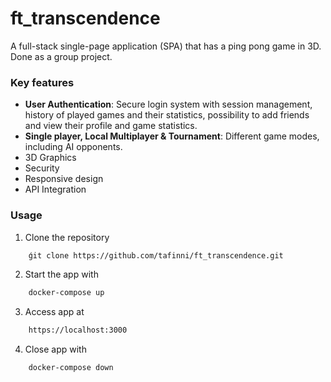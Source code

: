 # ft_transcendence
A full-stack single-page application (SPA) that has a ping pong game in 3D. Done as a group project.

### Key features
- **User Authentication**: Secure login system with session management, history of played games and their statistics, possibility to add friends and view their profile and game statistics.
- **Single player, Local Multiplayer & Tournament**: Different game modes, including AI opponents.
- 3D Graphics
- Security
- Responsive design
- API Integration

### Usage
1. Clone the repository
```bash
    ǵit clone https://github.com/tafinni/ft_transcendence.git
`````

2. Start the app with
```bash
    docker-compose up
`````

3. Access app at
```bash
    https://localhost:3000
`````

4. Close app with
```bash
    docker-compose down
`````
